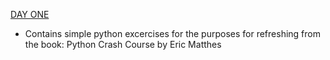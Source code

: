 [DAY ONE](https://github.com/marctheshark3/Leopard-Shark-Code-Repo/tree/master/100_Days_of_Coding/Day%201)
- Contains simple python excercises for the purposes for refreshing from the book: Python Crash Course by Eric Matthes
